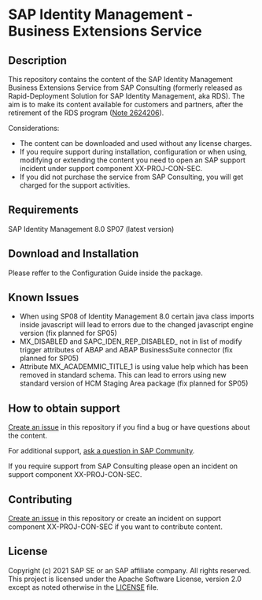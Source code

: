 # SAP Identity Management - Business Extensions Service

## Description

This repository contains the content of the SAP Identity Management Business Extensions Service from SAP Consulting (formerly released as Rapid-Deployment Solution for SAP Identity Management, aka RDS). The aim is to make its content available for customers and partners, after the retirement of the RDS program ([Note 2624206](https://launchpad.support.sap.com/#/notes/2624206)).  

Considerations:
* The content can be downloaded and used without any license charges.
* If you require support during installation, configuration or when using, modifying or extending the content you need to open an SAP support incident under support component XX-PROJ-CON-SEC.
* If you did not purchase the service from SAP Consulting, you will get charged for the support activities. 

## Requirements

SAP Identity Management 8.0 SP07 (latest version)

## Download and Installation
Please reffer to the Configuration Guide inside the package.

## Known Issues

* When using SP08 of Identity Management 8.0 certain java class imports inside javascript will lead to errors due to the changed javascript engine version (fix planned for SP05)
* MX_DISABLED and SAPC_IDEN_REP_DISABLED_<repName> not in list of modify trigger attributes of ABAP and ABAP BusinessSuite connector (fix planned for SP05)
* Attribute MX_ACADEMMIC_TITLE_1 is using value help which has been removed in standard schema. This can lead to errors using new standard version of HCM Staging Area package (fix planned for SP05)

## How to obtain support

[Create an issue](https://github.com/SAP-samples/<repository-name>/issues) in this repository if you find a bug or have questions about the content.
 
For additional support, [ask a question in SAP Community](https://answers.sap.com/questions/ask.html).

If you require support from SAP Consulting please open an incident on support component XX-PROJ-CON-SEC.

## Contributing

[Create an issue](https://github.com/SAP-samples/<repository-name>/issues) in this repository or create an incident on support component XX-PROJ-CON-SEC if you want to contribute content.

## License

Copyright (c) 2021 SAP SE or an SAP affiliate company. All rights reserved. This project is licensed under the Apache Software License, version 2.0 except as noted otherwise in the [LICENSE](LICENSES/Apache-2.0.txt) file.
